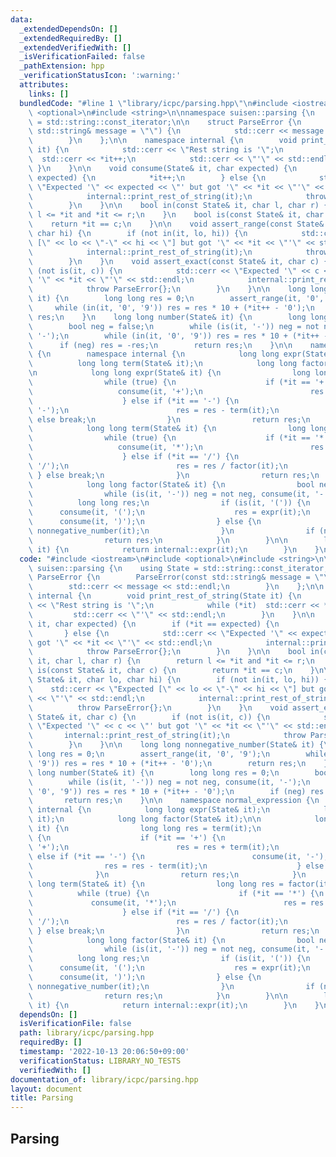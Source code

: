 ```yaml
---
data:
  _extendedDependsOn: []
  _extendedRequiredBy: []
  _extendedVerifiedWith: []
  _isVerificationFailed: false
  _pathExtension: hpp
  _verificationStatusIcon: ':warning:'
  attributes:
    links: []
  bundledCode: "#line 1 \"library/icpc/parsing.hpp\"\n#include <iostream>\n#include\
    \ <optional>\n#include <string>\n\nnamespace suisen::parsing {\n    using State\
    \ = std::string::const_iterator;\n\n    struct ParseError {\n        ParseError(const\
    \ std::string& message = \"\") {\n            std::cerr << message << std::endl;\n\
    \        }\n    };\n\n    namespace internal {\n        void print_rest_of_string(State\
    \ it) {\n            std::cerr << \"Rest string is '\";\n            while (*it)\
    \  std::cerr << *it++;\n            std::cerr << \"'\" << std::endl;\n       \
    \ }\n    }\n\n    void consume(State& it, char expected) {\n        if (*it ==\
    \ expected) {\n            *it++;\n        } else {\n            std::cerr <<\
    \ \"Expected '\" << expected << \"' but got '\" << *it << \"'\" << std::endl;\n\
    \            internal::print_rest_of_string(it);\n            throw ParseError{};\n\
    \        }\n    }\n\n    bool in(const State& it, char l, char r) {\n        return\
    \ l <= *it and *it <= r;\n    }\n    bool is(const State& it, char c) {\n    \
    \    return *it == c;\n    }\n\n    void assert_range(const State& it, char lo,\
    \ char hi) {\n        if (not in(it, lo, hi)) {\n            std::cerr << \"Expected\
    \ [\" << lo << \"-\" << hi << \"] but got '\" << *it << \"'\" << std::endl;\n\
    \            internal::print_rest_of_string(it);\n            throw ParseError{};\n\
    \        }\n    }\n    void assert_exact(const State& it, char c) {\n        if\
    \ (not is(it, c)) {\n            std::cerr << \"Expected '\" << c << \"' but got\
    \ '\" << *it << \"'\" << std::endl;\n            internal::print_rest_of_string(it);\n\
    \            throw ParseError{};\n        }\n    }\n\n    long long nonnegative_number(State&\
    \ it) {\n        long long res = 0;\n        assert_range(it, '0', '9');\n   \
    \     while (in(it, '0', '9')) res = res * 10 + (*it++ - '0');\n        return\
    \ res;\n    }\n    long long number(State& it) {\n        long long res = 0;\n\
    \        bool neg = false;\n        while (is(it, '-')) neg = not neg, consume(it,\
    \ '-');\n        while (in(it, '0', '9')) res = res * 10 + (*it++ - '0');\n  \
    \      if (neg) res = -res;\n        return res;\n    }\n\n    namespace normal_expression\
    \ {\n        namespace internal {\n            long long expr(State& it);\n  \
    \          long long term(State& it);\n            long long factor(State& it);\n\
    \n            long long expr(State& it) {\n                long long res = term(it);\n\
    \                while (true) {\n                    if (*it == '+') {\n     \
    \                   consume(it, '+');\n                        res = res + term(it);\n\
    \                    } else if (*it == '-') {\n                        consume(it,\
    \ '-');\n                        res = res - term(it);\n                    }\
    \ else break;\n                }\n                return res;\n            }\n\
    \            long long term(State& it) {\n                long long res = factor(it);\n\
    \                while (true) {\n                    if (*it == '*') {\n     \
    \                   consume(it, '*');\n                        res = res * factor(it);\n\
    \                    } else if (*it == '/') {\n                        consume(it,\
    \ '/');\n                        res = res / factor(it);\n                   \
    \ } else break;\n                }\n                return res;\n            }\n\
    \            long long factor(State& it) {\n                bool neg = false;\n\
    \                while (is(it, '-')) neg = not neg, consume(it, '-');\n      \
    \          long long res;\n                if (is(it, '(')) {\n              \
    \      consume(it, '(');\n                    res = expr(it);\n              \
    \      consume(it, ')');\n                } else {\n                    res =\
    \ nonnegative_number(it);\n                }\n                if (neg) res = -res;\n\
    \                return res;\n            }\n        }\n\n        long long parse(State&\
    \ it) {\n            return internal::expr(it);\n        }\n    }\n}\n"
  code: "#include <iostream>\n#include <optional>\n#include <string>\n\nnamespace\
    \ suisen::parsing {\n    using State = std::string::const_iterator;\n\n    struct\
    \ ParseError {\n        ParseError(const std::string& message = \"\") {\n    \
    \        std::cerr << message << std::endl;\n        }\n    };\n\n    namespace\
    \ internal {\n        void print_rest_of_string(State it) {\n            std::cerr\
    \ << \"Rest string is '\";\n            while (*it)  std::cerr << *it++;\n   \
    \         std::cerr << \"'\" << std::endl;\n        }\n    }\n\n    void consume(State&\
    \ it, char expected) {\n        if (*it == expected) {\n            *it++;\n \
    \       } else {\n            std::cerr << \"Expected '\" << expected << \"' but\
    \ got '\" << *it << \"'\" << std::endl;\n            internal::print_rest_of_string(it);\n\
    \            throw ParseError{};\n        }\n    }\n\n    bool in(const State&\
    \ it, char l, char r) {\n        return l <= *it and *it <= r;\n    }\n    bool\
    \ is(const State& it, char c) {\n        return *it == c;\n    }\n\n    void assert_range(const\
    \ State& it, char lo, char hi) {\n        if (not in(it, lo, hi)) {\n        \
    \    std::cerr << \"Expected [\" << lo << \"-\" << hi << \"] but got '\" << *it\
    \ << \"'\" << std::endl;\n            internal::print_rest_of_string(it);\n  \
    \          throw ParseError{};\n        }\n    }\n    void assert_exact(const\
    \ State& it, char c) {\n        if (not is(it, c)) {\n            std::cerr <<\
    \ \"Expected '\" << c << \"' but got '\" << *it << \"'\" << std::endl;\n     \
    \       internal::print_rest_of_string(it);\n            throw ParseError{};\n\
    \        }\n    }\n\n    long long nonnegative_number(State& it) {\n        long\
    \ long res = 0;\n        assert_range(it, '0', '9');\n        while (in(it, '0',\
    \ '9')) res = res * 10 + (*it++ - '0');\n        return res;\n    }\n    long\
    \ long number(State& it) {\n        long long res = 0;\n        bool neg = false;\n\
    \        while (is(it, '-')) neg = not neg, consume(it, '-');\n        while (in(it,\
    \ '0', '9')) res = res * 10 + (*it++ - '0');\n        if (neg) res = -res;\n \
    \       return res;\n    }\n\n    namespace normal_expression {\n        namespace\
    \ internal {\n            long long expr(State& it);\n            long long term(State&\
    \ it);\n            long long factor(State& it);\n\n            long long expr(State&\
    \ it) {\n                long long res = term(it);\n                while (true)\
    \ {\n                    if (*it == '+') {\n                        consume(it,\
    \ '+');\n                        res = res + term(it);\n                    }\
    \ else if (*it == '-') {\n                        consume(it, '-');\n        \
    \                res = res - term(it);\n                    } else break;\n  \
    \              }\n                return res;\n            }\n            long\
    \ long term(State& it) {\n                long long res = factor(it);\n      \
    \          while (true) {\n                    if (*it == '*') {\n           \
    \             consume(it, '*');\n                        res = res * factor(it);\n\
    \                    } else if (*it == '/') {\n                        consume(it,\
    \ '/');\n                        res = res / factor(it);\n                   \
    \ } else break;\n                }\n                return res;\n            }\n\
    \            long long factor(State& it) {\n                bool neg = false;\n\
    \                while (is(it, '-')) neg = not neg, consume(it, '-');\n      \
    \          long long res;\n                if (is(it, '(')) {\n              \
    \      consume(it, '(');\n                    res = expr(it);\n              \
    \      consume(it, ')');\n                } else {\n                    res =\
    \ nonnegative_number(it);\n                }\n                if (neg) res = -res;\n\
    \                return res;\n            }\n        }\n\n        long long parse(State&\
    \ it) {\n            return internal::expr(it);\n        }\n    }\n}\n"
  dependsOn: []
  isVerificationFile: false
  path: library/icpc/parsing.hpp
  requiredBy: []
  timestamp: '2022-10-13 20:06:50+09:00'
  verificationStatus: LIBRARY_NO_TESTS
  verifiedWith: []
documentation_of: library/icpc/parsing.hpp
layout: document
title: Parsing
---
```

## Parsing